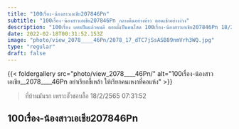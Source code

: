 ```yaml
---
title: "100เรื่อง-น้องสาวเอเชีย207846Pn"
subtitle: "100เรื่อง-น้องสาวเอเชีย207846Pn กลางคืนอย่างห้าว ตอนเช้าอย่างง่วง"
description: "100เรื่อง เคยเป็นแล้วคนดี ตอนนี้เป็นคนโสด 100เรื่อง-น้องสาวเอเชีย207846Pn 18/2/2565 07:31:52"
date: 2022-02-18T00:31:52.153Z
image: "photo/view_2078____46Pn/2078_17_dTC7jSsASB89nmVrh3WQ.jpg"
type: "regular"
draft: false
---
```


{{< foldergallery src="photo/view_2078____46Pn/" alt="100เรื่อง-น้องสาวเอเชีย__2078____46Pn อย่าเรียกขี้เหล้า ให้เรียกคนเหงาที่คอแห้ง" >}}


> ที่บ้านมันรก เพราะอั๊วชอบลื้อ 18/2/2565 07:31:52

## 100เรื่อง-น้องสาวเอเชีย207846Pn
